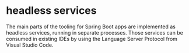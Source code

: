 
# headless services
The main parts of the tooling for Spring Boot apps are implemented as headless services, running in separate processes. Those services can be consumed in existing IDEs by using the Language Server Protocol from Visual Studio Code.

